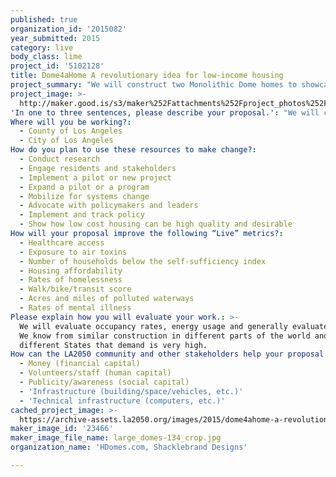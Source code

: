 ```yaml
---
published: true
organization_id: '2015082'
year_submitted: 2015
category: live
body_class: lime
project_id: '5102128'
title: Dome4aHome A revolutionary idea for low-income housing
project_summary: "We will construct two Monolithic Dome homes to showcase the extraordinary qualities of reinforced, open-span concrete construction. \r\nWe will show how by providing skills training to the unemployed we can construct permanent, high quality, low-cost housing for the homeless."
project_image: >-
  http://maker.good.is/s3/maker%252Fattachments%252Fproject_photos%252Fimages%252F23466%252Fdisplay%252Flarge_domes-134_crop.jpg=c570x385
'In one to three sentences, please describe your proposal.': "We will construct two Monolithic Dome homes to showcase the extraordinary qualities of reinforced, open-span concrete construction. \r\nWe will show how by providing skills training to the unemployed we can construct permanent, high quality, low-cost housing for the homeless."
Where will you be working?:
  - County of Los Angeles
  - City of Los Angeles
How do you plan to use these resources to make change?:
  - Conduct research
  - Engage residents and stakeholders
  - Implement a pilot or new project
  - Expand a pilot or a program
  - Mobilize for systems change
  - Advocate with policymakers and leaders
  - Implement and track policy
  - Show how low cost housing can be high quality and desirable
How will your proposal improve the following “Live” metrics?:
  - Healthcare access
  - Exposure to air toxins
  - Number of households below the self-sufficiency index
  - Housing affordability
  - Rates of homelessness
  - Walk/bike/transit score
  - Acres and miles of polluted waterways
  - Rates of mental illness
Please explain how you will evaluate your work.: >-
  We will evaluate occupancy rates, energy usage and generally evaluate demand.
  We know from similar construction in different parts of the world and
  different States that demand is very high.
How can the LA2050 community and other stakeholders help your proposal succeed?:
  - Money (financial capital)
  - Volunteers/staff (human capital)
  - Publicity/awareness (social capital)
  - 'Infrastructure (building/space/vehicles, etc.)'
  - 'Technical infrastructure (computers, etc.)'
cached_project_image: >-
  https://archive-assets.la2050.org/images/2015/dome4ahome-a-revolutionary-idea-for-low-income-housing/maker.good.is/s3/maker%252Fattachments%252Fproject_photos%252Fimages%252F23466%252Fdisplay%252Flarge_domes-134_crop.jpg=c570x385.jpg
maker_image_id: '23466'
maker_image_file_name: large_domes-134_crop.jpg
organization_name: 'HDomes.com, Shacklebrand Designs'

---
```

